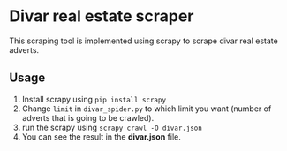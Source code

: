 # Divar real estate scraper
This scraping tool is implemented using scrapy to scrape divar real estate adverts.

## Usage
1. Install scrapy using `pip install scrapy`
2. Change `limit` in `divar_spider.py` to which limit you want (number of adverts that is going to be crawled).
3. run the scrapy using `scrapy crawl -O divar.json`
4. You can see the result in the **divar.json** file.

